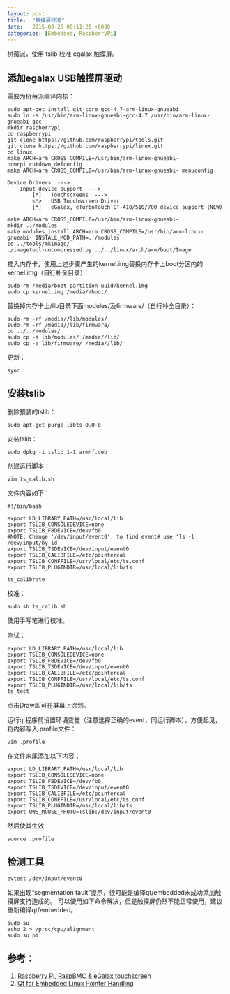 ```yaml
---
layout: post
title:  "触摸屏校准"
date:   2015-08-25 00:11:26 +0000
categories: [Embedded, RaspberryPi]
---
```


树莓派，使用 tslib 校准 egalax 触摸屏。

## 添加egalax USB触摸屏驱动

需要为树莓派编译内核：

```
sudo apt-get install git-core gcc-4.7-arm-linux-gnueabi
sudo ln -s /usr/bin/arm-linux-gnueabi-gcc-4.7 /usr/bin/arm-linux-gnueabi-gcc
mkdir raspberrypi
cd raspberrypi
git clone https://github.com/raspberrypi/tools.git
git clone https://github.com/raspberrypi/linux.git
cd linux
make ARCH=arm CROSS_COMPILE=/usr/bin/arm-linux-gnueabi- bcmrpi_cutdown_defconfig
make ARCH=arm CROSS_COMPILE=/usr/bin/arm-linux-gnueabi- menuconfig
```
```
Device Drivers  --->
	Input device support  --->
		[*]   Touchscreens  --->
		<*>   USB Touchscreen Driver
		[*]   eGalax, eTurboTouch CT-410/510/700 device support (NEW)
```

```
make ARCH=arm CROSS_COMPILE=/usr/bin/arm-linux-gnueabi-
mkdir ../modules
make modules_install ARCH=arm CROSS_COMPILE=/usr/bin/arm-linux-gnueabi- INSTALL_MOD_PATH=../modules
cd ../tools/mkimage/
./imagetool-uncompressed.py ../../linux/arch/arm/boot/Image
```

插入内存卡，使用上述步骤产生的kernel.img替换内存卡上boot分区内的kernel.img（自行补全目录）：

```
sudo rm /media/boot-partition-uuid/kernel.img
sudo cp kernel.img /media//boot/
```

替换掉内存卡上/lib目录下面modules/及firmware/（自行补全目录）：

```
sudo rm -rf /media//lib/modules/
sudo rm -rf /media//lib/firmware/
cd ../../modules/
sudo cp -a lib/modules/ /media//lib/
sudo cp -a lib/firmware/ /media//lib/
```

更新：

```
sync
```

## 安装tslib

删除预装的tslib：

```
sudo apt-get purge libts-0.0-0
```

安装tslib：

```
sudo dpkg -i tslib_1-1_armhf.deb
```

创建运行脚本：

```
vim ts_calib.sh
```

文件内容如下：

```
#!/bin/bash

export LD_LIBRARY_PATH=/usr/local/lib
export TSLIB_CONSOLEDEVICE=none
export TSLIB_FBDEVICE=/dev/fb0
#NOTE: Change '/dev/input/event0', to find event# use 'ls -l /dev/input/by-id'
export TSLIB_TSDEVICE=/dev/input/event0
export TSLIB_CALIBFILE=/etc/pointercal
export TSLIB_CONFFILE=/usr/local/etc/ts.conf
export TSLIB_PLUGINDIR=/usr/local/lib/ts

ts_calibrate
```

校准：

```
sudo sh ts_calib.sh
```

使用手写笔进行校准。

测试：

```
export LD_LIBRARY_PATH=/usr/local/lib
export TSLIB_CONSOLEDEVICE=none
export TSLIB_FBDEVICE=/dev/fb0
export TSLIB_TSDEVICE=/dev/input/event0
export TSLIB_CALIBFILE=/etc/pointercal
export TSLIB_CONFFILE=/usr/local/etc/ts.conf
export TSLIB_PLUGINDIR=/usr/local/lib/ts
ts_test
```

点击Draw即可在屏幕上涂划。


运行qt程序前设置环境变量（注意选择正确的event，同运行脚本），方便起见，将内容写入.profile文件：

```
vim .profile
```

在文件末尾添加以下内容：

```
export LD_LIBRARY_PATH=/usr/local/lib
export TSLIB_CONSOLEDEVICE=none
export TSLIB_FBDEVICE=/dev/fb0
export TSLIB_TSDEVICE=/dev/input/event0
export TSLIB_CALIBFILE=/etc/pointercal
export TSLIB_CONFFILE=/usr/local/etc/ts.conf
export TSLIB_PLUGINDIR=/usr/local/lib/ts
export QWS_MOUSE_PROTO=Tslib:/dev/input/event0
```

然后使其生效：

```
source .profile
```

## 检测工具

```
evtest /dev/input/event0
```

如果出现“segmentation fault”提示，很可能是编译qt/embedded未成功添加触摸屏支持造成的。
可以使用如下命令解决，但是触摸屏仍然不能正常使用，建议重新编译qt/embedded。

```
sudo su
echo 2 > /proc/cpu/alignment
sudo su pi
```

## 参考：
1. [Raspberry Pi, RaspBMC & eGalax touchscreen](http://markamc.traki-iski.co.uk/?p=168)
2. [Qt for Embedded Linux Pointer Handling](http://qt-project.org/doc/qt-4.8/qt-embedded-pointer.html)
